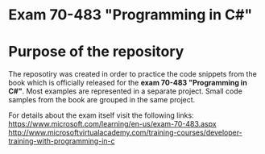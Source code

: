 Exam 70-483 "Programming in C#"
==========

# Purpose of the repository
The reposotiry was created in order to practice the code snippets from the book which is officially released for the **exam 70-483 "Programming in C#"**. Most examples are represented in a separate project. Small code samples from the book are grouped in the same project.

For details about the exam itself visit the following links:
https://www.microsoft.com/learning/en-us/exam-70-483.aspx
http://www.microsoftvirtualacademy.com/training-courses/developer-training-with-programming-in-c
